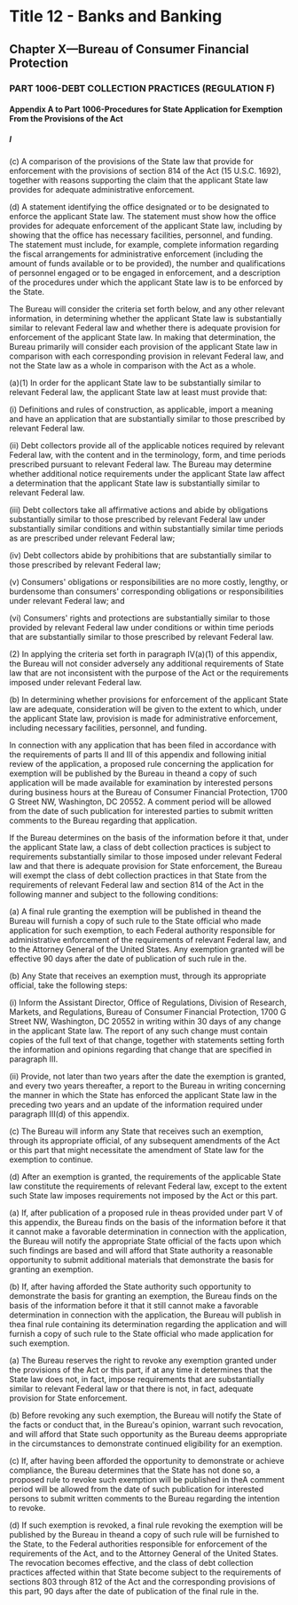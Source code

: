 
# Title 12 - Banks and Banking
## Chapter X—Bureau of Consumer Financial Protection
### PART 1006-DEBT COLLECTION PRACTICES (REGULATION F)
#### Appendix A to Part 1006-Procedures for State Application for Exemption From the Provisions of the Act
##### l

(c) A comparison of the provisions of the State law that provide for enforcement with the provisions of section 814 of the Act (15 U.S.C. 1692), together with reasons supporting the claim that the applicant State law provides for adequate administrative enforcement.

(d) A statement identifying the office designated or to be designated to enforce the applicant State law. The statement must show how the office provides for adequate enforcement of the applicant State law, including by showing that the office has necessary facilities, personnel, and funding. The statement must include, for example, complete information regarding the fiscal arrangements for administrative enforcement (including the amount of funds available or to be provided), the number and qualifications of personnel engaged or to be engaged in enforcement, and a description of the procedures under which the applicant State law is to be enforced by the State.

The Bureau will consider the criteria set forth below, and any other relevant information, in determining whether the applicant State law is substantially similar to relevant Federal law and whether there is adequate provision for enforcement of the applicant State law. In making that determination, the Bureau primarily will consider each provision of the applicant State law in comparison with each corresponding provision in relevant Federal law, and not the State law as a whole in comparison with the Act as a whole.

(a)(1) In order for the applicant State law to be substantially similar to relevant Federal law, the applicant State law at least must provide that:

(i) Definitions and rules of construction, as applicable, import a meaning and have an application that are substantially similar to those prescribed by relevant Federal law.

(ii) Debt collectors provide all of the applicable notices required by relevant Federal law, with the content and in the terminology, form, and time periods prescribed pursuant to relevant Federal law. The Bureau may determine whether additional notice requirements under the applicant State law affect a determination that the applicant State law is substantially similar to relevant Federal law.

(iii) Debt collectors take all affirmative actions and abide by obligations substantially similar to those prescribed by relevant Federal law under substantially similar conditions and within substantially similar time periods as are prescribed under relevant Federal law;

(iv) Debt collectors abide by prohibitions that are substantially similar to those prescribed by relevant Federal law;

(v) Consumers' obligations or responsibilities are no more costly, lengthy, or burdensome than consumers' corresponding obligations or responsibilities under relevant Federal law; and

(vi) Consumers' rights and protections are substantially similar to those provided by relevant Federal law under conditions or within time periods that are substantially similar to those prescribed by relevant Federal law.

(2) In applying the criteria set forth in paragraph IV(a)(1) of this appendix, the Bureau will not consider adversely any additional requirements of State law that are not inconsistent with the purpose of the Act or the requirements imposed under relevant Federal law.

(b) In determining whether provisions for enforcement of the applicant State law are adequate, consideration will be given to the extent to which, under the applicant State law, provision is made for administrative enforcement, including necessary facilities, personnel, and funding.

In connection with any application that has been filed in accordance with the requirements of parts II and III of this appendix and following initial review of the application, a proposed rule concerning the application for exemption will be published by the Bureau in theand a copy of such application will be made available for examination by interested persons during business hours at the Bureau of Consumer Financial Protection, 1700 G Street NW, Washington, DC 20552. A comment period will be allowed from the date of such publication for interested parties to submit written comments to the Bureau regarding that application.

If the Bureau determines on the basis of the information before it that, under the applicant State law, a class of debt collection practices is subject to requirements substantially similar to those imposed under relevant Federal law and that there is adequate provision for State enforcement, the Bureau will exempt the class of debt collection practices in that State from the requirements of relevant Federal law and section 814 of the Act in the following manner and subject to the following conditions:

(a) A final rule granting the exemption will be published in theand the Bureau will furnish a copy of such rule to the State official who made application for such exemption, to each Federal authority responsible for administrative enforcement of the requirements of relevant Federal law, and to the Attorney General of the United States. Any exemption granted will be effective 90 days after the date of publication of such rule in the.

(b) Any State that receives an exemption must, through its appropriate official, take the following steps:

(i) Inform the Assistant Director, Office of Regulations, Division of Research, Markets, and Regulations, Bureau of Consumer Financial Protection, 1700 G Street NW, Washington, DC 20552 in writing within 30 days of any change in the applicant State law. The report of any such change must contain copies of the full text of that change, together with statements setting forth the information and opinions regarding that change that are specified in paragraph III.

(ii) Provide, not later than two years after the date the exemption is granted, and every two years thereafter, a report to the Bureau in writing concerning the manner in which the State has enforced the applicant State law in the preceding two years and an update of the information required under paragraph III(d) of this appendix.

(c) The Bureau will inform any State that receives such an exemption, through its appropriate official, of any subsequent amendments of the Act or this part that might necessitate the amendment of State law for the exemption to continue.

(d) After an exemption is granted, the requirements of the applicable State law constitute the requirements of relevant Federal law, except to the extent such State law imposes requirements not imposed by the Act or this part.

(a) If, after publication of a proposed rule in theas provided under part V of this appendix, the Bureau finds on the basis of the information before it that it cannot make a favorable determination in connection with the application, the Bureau will notify the appropriate State official of the facts upon which such findings are based and will afford that State authority a reasonable opportunity to submit additional materials that demonstrate the basis for granting an exemption.

(b) If, after having afforded the State authority such opportunity to demonstrate the basis for granting an exemption, the Bureau finds on the basis of the information before it that it still cannot make a favorable determination in connection with the application, the Bureau will publish in thea final rule containing its determination regarding the application and will furnish a copy of such rule to the State official who made application for such exemption.

(a) The Bureau reserves the right to revoke any exemption granted under the provisions of the Act or this part, if at any time it determines that the State law does not, in fact, impose requirements that are substantially similar to relevant Federal law or that there is not, in fact, adequate provision for State enforcement.

(b) Before revoking any such exemption, the Bureau will notify the State of the facts or conduct that, in the Bureau's opinion, warrant such revocation, and will afford that State such opportunity as the Bureau deems appropriate in the circumstances to demonstrate continued eligibility for an exemption.

(c) If, after having been afforded the opportunity to demonstrate or achieve compliance, the Bureau determines that the State has not done so, a proposed rule to revoke such exemption will be published in theA comment period will be allowed from the date of such publication for interested persons to submit written comments to the Bureau regarding the intention to revoke.

(d) If such exemption is revoked, a final rule revoking the exemption will be published by the Bureau in theand a copy of such rule will be furnished to the State, to the Federal authorities responsible for enforcement of the requirements of the Act, and to the Attorney General of the United States. The revocation becomes effective, and the class of debt collection practices affected within that State become subject to the requirements of sections 803 through 812 of the Act and the corresponding provisions of this part, 90 days after the date of publication of the final rule in the.
